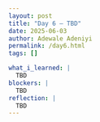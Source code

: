 ```yaml
---
layout: post
title: "Day 6 – TBD"
date: 2025-06-03
author: Adewale Adeniyi
permalink: /day6.html
tags: []

what_i_learned: |
  TBD
blockers: |
  TBD
reflection: |
  TBD
---
```

